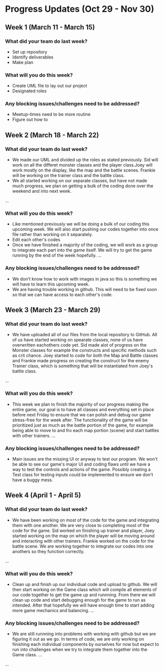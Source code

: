 # Progress Updates (Oct 29 - Nov 30)

## Week 1 (March 11 - March 15)

### What did your team do last week? 
* Set up repository
* Identify deliverables
* Make plan

### What will you do this week?
* Create UML file to lay out our project
* Designated roles 

### Any blocking issues/challenges need to be addressed?
* Meetup-times need to be more routine
* Figure out how to 


## Week 2 (March 18 - March 22)

### What did your team do last week?
* We made our UML and divided up the roles as stated previously. Sid will work on all the differet monster classes and the player class.Joey will work mostly on the display, like the map and the battle scenes. Frankie will be working on the trainer class and the battle class.
* We all started working on our separate classes, but have not made much progress, we plan on getting a bulk of the coding done over the weekend and into next week.

...

### What will you do this week?
* Like mentioned previously we will be doing a bulk of our coding this upcoming week. We will also start pushing our codes together into once file rather than working on it separately.
* Edit each other's codes 
* Once we have finished a majority of the coding, we will work as a group to integrate each part into the game itself. We will try to get the game running by the end of the week hopefully.
...

### Any blocking issues/challenges need to be addressed?
* We don't know how to work with images in java so this is something we will have to learn this upcoming week.
* We are having trouble working in github. This will need to be fixed soon so that we can have access to each other's code.



## Week 3 (March 23 - March 29)

### What did your team do last week?
* We have uploaded all of our files from the local repository to GitHub. All of us have started working on spearate classes, none of us have overwritten eachothers code yet. Sid made alot of progress on the Monster classes for example the constructs and specific methods such as crit chance. Joey started to code for both the Map and Battle classes and Frankie made progress on creating the construct for the enemy Trainer class, which is something that will be instantiated from Joey's battle class. 

...

### What will you do this week?
* This week we plan to finish the majority of our progress making the entire game, our goal is to have all classes and everything set in place before next Friday to ensure that we can polish and debug our game stress-free for the week after. The functionality of the game will be prioritized just as much as the battle portion of the game, for example being able to move to and fro each map portion (scene) and start battles with other trainers.
...

### Any blocking issues/challenges need to be addressed?
* Main issues are the missing UI or anyway to test our program. We won't be able to see our game's major UI and coding flaws until we have a way to test the controls and actions of the game. Possibly creating a Test class for testing inputs could be implemented to ensure we don't have a buggy mess.


## Week 4 (April 1 - April 5)

### What did your team do last week?
* We have been working on most of the code for the game and integrating them with one another. We are very close to completing most of the code for the game. Sid worked on finishing up trainer and player, Joey started working on the map on which the player will be moving around and interacting with other trainers. Frankie worked on the code for the battle scene. We are working together to integrate our codes into one anothers so they function correctly.

...

### What will you do this week?
* Clean up and finish up our individual code and upload to github. We will then start working on the Game class which will compile all elements of our code together to get the game up and runnning. From there we will clean up code and start debugging enough for the game to run as intended. After that hopefully we will have enough time to start adding more game mechanics and balancing.
...

### Any blocking issues/challenges need to be addressed?
* We are still runnning into problems with working with github but we are figuring it out as we go. In terms of code, we are only working on finishing each individual components by ourselves for now but expect to run into challenges when we try to integrate them together into the Game class. 
...

...
